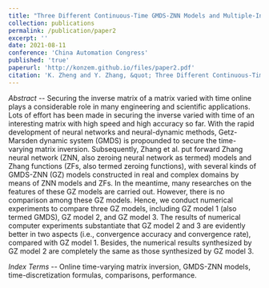 ```yaml
---
title: "Three Different Continuous-Time GMDS-ZNN Models and Multiple-Instant Discrete-Time Ones for Time-Varying Matrix Inversion with Comparisons"
collection: publications
permalink: /publication/paper2
excerpt: ''
date: 2021-08-11
conference: 'China Automation Congress'
published: 'true'
paperurl: 'http://konzem.github.io/files/paper2.pdf'
citation: 'K. Zheng and Y. Zhang, &quot; Three Different Continuous-Time GMDS-ZNN Models and Multiple-Instant Discrete-Time Ones for Time-Varying Matrix Inversion with Comparisons,&quot; in proceedings of <i>China Automation Congress</i>, Beijing, China, 2021, pp. 3360--3367.'
---
```

*Abstract* -- Securing the inverse matrix of a matrix varied with time online plays a considerable role in many engineering and scientific applications. Lots of effort has been made in securing the inverse varied with time of an interesting matrix with high speed and high accuracy so far. With the rapid development of neural networks and neural-dynamic methods, Getz-Marsden dynamic system (GMDS) is propounded to secure the time-varying matrix inversion. Subsequently, Zhang et al. put forward Zhang neural network (ZNN, also zeroing neural network as termed) models and Zhang functions (ZFs, also termed zeroing functions), with several kinds of GMDS-ZNN (GZ) models constructed in real and complex domains by means of ZNN models and ZFs. In the meantime, many researches on the features of these GZ models are carried out. However, there is no comparison among these GZ models. Hence, we conduct numerical experiments to compare three GZ models, including GZ model 1 (also termed GMDS), GZ model 2, and GZ model 3. The results of numerical computer experiments substantiate that GZ model 2 and 3 are evidently better in two aspects (i.e., convergence accuracy and convergence rate), compared with GZ model 1. Besides, the numerical results synthesized by GZ model 2 are completely the same as those synthesized by GZ model 3. 

*Index Terms* -- Online time-varying matrix inversion, GMDS-ZNN models, time-discretization formulas, comparisons, performance.
